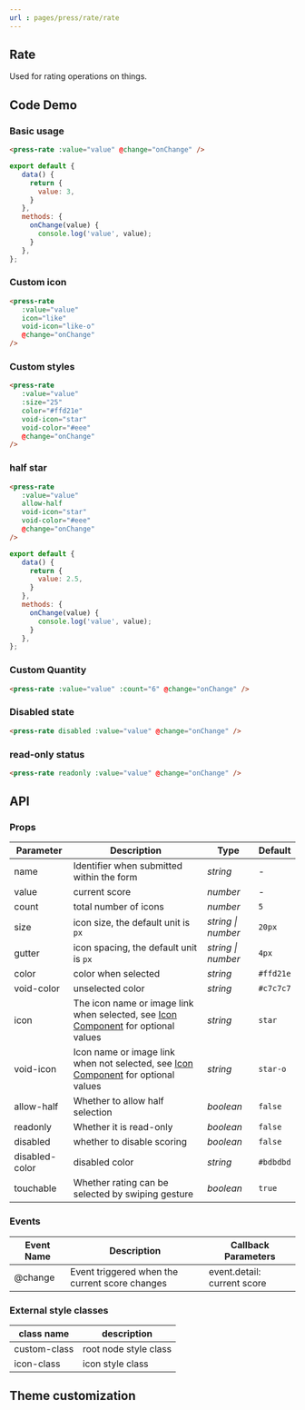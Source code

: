 ```yaml
---
url : pages/press/rate/rate
---
```


## Rate

Used for rating operations on things.


## Code Demo

### Basic usage

```html
<press-rate :value="value" @change="onChange" />
```

```javascript
export default {
   data() {
     return {
       value: 3,
     }
   },
   methods: {
     onChange(value) {
       console.log('value', value);
     }
   },
};
```

### Custom icon

```html
<press-rate
   :value="value"
   icon="like"
   void-icon="like-o"
   @change="onChange"
/>
```

### Custom styles

```html
<press-rate
   :value="value"
   :size="25"
   color="#ffd21e"
   void-icon="star"
   void-color="#eee"
   @change="onChange"
/>
```

### half star

```html
<press-rate
   :value="value"
   allow-half
   void-icon="star"
   void-color="#eee"
   @change="onChange"
/>
```

```javascript
export default {
   data() {
     return {
       value: 2.5,
     }
   },
   methods: {
     onChange(value) {
       console.log('value', value);
     }
   },
};
```

### Custom Quantity

```html
<press-rate :value="value" :count="6" @change="onChange" />
```

### Disabled state

```html
<press-rate disabled :value="value" @change="onChange" />
```

### read-only status

```html
<press-rate readonly :value="value" @change="onChange" />
```



## API

### Props

| Parameter      | Description                                                                                 | Type               | Default   |
| -------------- | ------------------------------------------------------------------------------------------- | ------------------ | --------- |
| name           | Identifier when submitted within the form                                                   | _string_           | -         |
| value          | current score                                                                               | _number_           | -         |
| count          | total number of icons                                                                       | _number_           | `5`       |
| size           | icon size, the default unit is `px`                                                         | _string \| number_ | `20px`    |
| gutter         | icon spacing, the default unit is `px`                                                      | _string \| number_ | `4px`     |
| color          | color when selected                                                                         | _string_           | `#ffd21e` |
| void-color     | unselected color                                                                            | _string_           | `#c7c7c7` |
| icon           | The icon name or image link when selected, see [Icon Component](#/icon) for optional values | _string_           | `star`    |
| void-icon      | Icon name or image link when not selected, see [Icon Component](#/icon) for optional values | _string_           | `star-o`  |
| allow-half     | Whether to allow half selection                                                             | _boolean_          | `false`   |
| readonly       | Whether it is read-only                                                                     | _boolean_          | `false`   |
| disabled       | whether to disable scoring                                                                  | _boolean_          | `false`   |
| disabled-color | disabled color                                                                              | _string_           | `#bdbdbd` |
| touchable      | Whether rating can be selected by swiping gesture                                           | _boolean_          | `true`    |

### Events

| Event Name | Description                                    | Callback Parameters         |
| ---------- | ---------------------------------------------- | --------------------------- |
| @change    | Event triggered when the current score changes | event.detail: current score |

### External style classes

| class name   | description           |
| ------------ | --------------------- |
| custom-class | root node style class |
| icon-class   | icon style class      |

## Theme customization

<theme-config />
